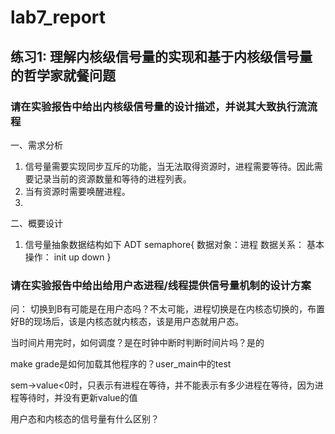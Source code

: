 # lab7_report
## 练习1: 理解内核级信号量的实现和基于内核级信号量的哲学家就餐问题
### 请在实验报告中给出内核级信号量的设计描述，并说其大致执行流流程
一、需求分析
1. 信号量需要实现同步互斥的功能，当无法取得资源时，进程需要等待。因此需要记录当前的资源数量和等待的进程列表。
2. 当有资源时需要唤醒进程。
3. 

二、概要设计
1. 信号量抽象数据结构如下
ADT semaphore{
	数据对象：进程
	数据关系：
	基本操作：
	init
	up
	down
}

### 请在实验报告中给出给用户态进程/线程提供信号量机制的设计方案


问：
切换到B有可能是在用户态吗？不太可能，进程切换是在内核态切换的，布置好B的现场后，该是内核态就内核态，该是用户态就用户态。

当时间片用完时，如何调度？是在时钟中断时判断时间片吗？是的

make grade是如何加载其他程序的？user_main中的test

sem->value<0时，只表示有进程在等待，并不能表示有多少进程在等待，因为进程等待时，并没有更新value的值

用户态和内核态的信号量有什么区别？
